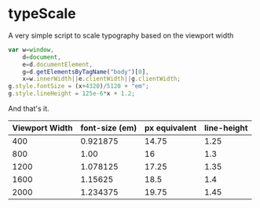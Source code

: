 typeScale
=========

A very simple script to scale typography based on the viewport width


```javascript
var w=window,
    d=document,
    e=d.documentElement,
    g=d.getElementsByTagName("body")[0],
    x=w.innerWidth||e.clientWidth||g.clientWidth;
g.style.fontSize = (x+4320)/5120 + "em";
g.style.lineHeight = 125e-6*x + 1.2;
```

And that's it.

| Viewport Width| font-size (em)|px equivalent | line-height  |
| ------------- |---------------|--------------|--------------|
| 400           | 0.921875      | 14.75        | 1.25         |
| 800           | 1.00          | 16           | 1.3          |
| 1200          | 1.078125      | 17.25        | 1.35         |
| 1600          | 1.15625       | 18.5         | 1.4          |
| 2000          | 1.234375      | 19.75        | 1.45         |
